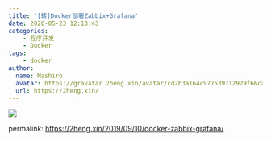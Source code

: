 ```yaml
---
title: '[转]Docker部署Zabbix+Grafana'
date: 2020-05-23 12:13:43
categories: 
    - 程序开发
    - Docker
tags: 
    - docker
author:
  name: Mashiro
  avatar: https://gravatar.2heng.xin/avatar/cd2b3a164c977539712929f66cad335c?s=96&d=mm&r=g
  url: https://2heng.xin/
---
```


![](https://view.moezx.cc/images/2019/11/10/grafana.png)

<!-- more -->
permalink: https://2heng.xin/2019/09/10/docker-zabbix-grafana/